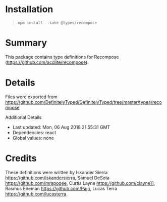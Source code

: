 # Installation
> `npm install --save @types/recompose`

# Summary
This package contains type definitions for Recompose (https://github.com/acdlite/recompose).

# Details
Files were exported from https://github.com/DefinitelyTyped/DefinitelyTyped/tree/master/types/recompose

Additional Details
 * Last updated: Mon, 06 Aug 2018 21:55:31 GMT
 * Dependencies: react
 * Global values: none

# Credits
These definitions were written by Iskander Sierra <https://github.com/iskandersierra>, Samuel DeSota <https://github.com/mrapogee>, Curtis Layne <https://github.com/clayne11>, Rasmus Eneman <https://github.com/Pajn>, Lucas Terra <https://github.com/lucasterra>.
